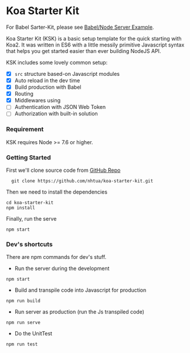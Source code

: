 # Koa Starter Kit
For Babel Sarter-Kit, please see [Babel/Node Server Example](https://github.com/babel/example-node-server).

Koa Starter Kit (KSK) is a basic setup template for the quick starting with Koa2. It was written in ES6 with a little messily primitive Javascript syntax that helps you get started easier than ever building NodeJS API.

KSK includes some lovely common setup:

- [x] `src` structure based-on Javascript modules
- [x] Auto reload in the dev time
- [x] Build production with Babel
- [x] Routing
- [x] Middlewares using
- [ ] Authentication with JSON Web Token 
- [ ] Authorization with built-in solution

### Requirement
KSK requires Node >= 7.6 or higher.

### Getting Started
First we'll clone source code from [GitHub Repo](https://github.com/nhtua/koa-starter-kit.git)

```shell
  git clone https://github.com/nhtua/koa-starter-kit.git
```

Then we need to install the dependencies

```shell
cd koa-starter-kit
npm install
```

Finally, run the serve

```shell
npm start
```

### Dev's shortcuts
There are npm commands for dev's stuff.

- Run the server during the development
```shell
npm start
```

- Build and transpile code into Javascript for production
```shell
npm run build
```

- Run server as production (run the Js transpiled code)
```shell
npm run serve
```

- Do the UnitTest
```shell
npm run test
```
